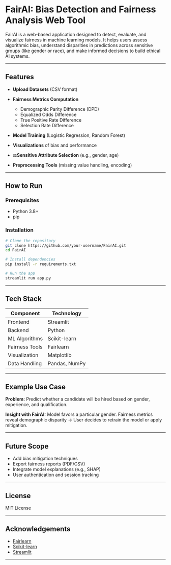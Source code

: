 # FairAI: Bias Detection and Fairness Analysis Web Tool

FairAI is a web-based application designed to detect, evaluate, and visualize fairness in machine learning models. It helps users assess algorithmic bias, understand disparities in predictions across sensitive groups (like gender or race), and make informed decisions to build ethical AI systems.

---

## Features

* **Upload Datasets** (CSV format)
* **Fairness Metrics Computation**

  * Demographic Parity Difference (DPD)
  * Equalized Odds Difference
  * True Positive Rate Difference
  * Selection Rate Difference
* **Model Training** (Logistic Regression, Random Forest)
* **Visualizations** of bias and performance
* ⚖**Sensitive Attribute Selection** (e.g., gender, age)
* **Preprocessing Tools** (missing value handling, encoding)

---

## How to Run

### Prerequisites

* Python 3.8+
* pip

### Installation

```bash
# Clone the repository
git clone https://github.com/your-username/FairAI.git
cd FairAI

# Install dependencies
pip install -r requirements.txt

# Run the app
streamlit run app.py
```

---

## Tech Stack

| Component      | Technology    |
| -------------- | ------------- |
| Frontend       | Streamlit     |
| Backend        | Python        |
| ML Algorithms  | Scikit-learn  |
| Fairness Tools | Fairlearn     |
| Visualization  | Matplotlib    |
| Data Handling  | Pandas, NumPy |

---

## Example Use Case

**Problem:** Predict whether a candidate will be hired based on gender, experience, and qualification.

**Insight with FairAI:** Model favors a particular gender. Fairness metrics reveal demographic disparity → User decides to retrain the model or apply mitigation.

---

## Future Scope

* Add bias mitigation techniques
* Export fairness reports (PDF/CSV)
* Integrate model explanations (e.g., SHAP)
* User authentication and session tracking

---

## License

MIT License

---

## Acknowledgements

* [Fairlearn](https://fairlearn.org/)
* [Scikit-learn](https://scikit-learn.org/)
* [Streamlit](https://streamlit.io/)

---

